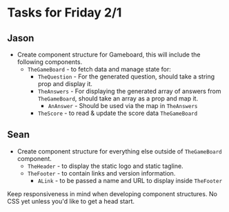 # Tasks for Friday 2/1

## Jason
- Create component structure for Gameboard, this will include the following components.
    - `TheGameBoard` - to fetch data and manage state for:
        - `TheQuestion` - For the generated question, should take a string prop and display it.
        - `TheAnswers` - For displaying the generated array of answers from `TheGameBoard`, should take an array as a prop and map it.
            - `AnAnswer` - Should be used via the map in `TheAnswers`
        - `TheScore` - to read & update the score data `TheGameBoard`

## Sean
- Create component structure for everything else outside of `TheGameBoard` component.
    - `TheHeader` - to display the static logo and static tagline.
    - `TheFooter` - to contain links and version information.
        - `ALink` - to be passed a name and URL to display inside `TheFooter`

Keep responsiveness in mind when developing component structures. No CSS yet unless you'd like to get a head start.
    